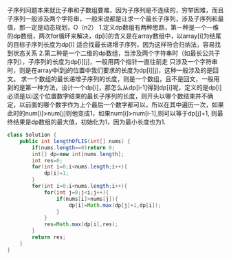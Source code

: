 子序列问题本来就比子串和子数组要难，因为子序列是不连续的，穷举困难，而且子序列一般涉及两个字符串，一般来说都是让求一个最长子序列，涉及子序列和最值，那一定是动态规划，O（n2）
1.定义dp数组有两种思路，第一种是一个一维的dp数组，两次for循环来解决，dp[i]的含义是在array数组中，以array[i]为结尾的目标子序列长度为dp[I] 适合找最长递增子序列，因为这样符合归纳法，容易找到状态关系
2.第二种是一个二维的dp数组，当涉及两个字符串时（如最长公共子序列），子序列的长度为dp[i][j]，一般用两个指针一直往前走
只涉及一个字符串时，则是在array中i到j的位置中我们要求的长度为dp[i][j]，这种一般涉及的是回文。
求一个数组的最长递增子序列的长度，则是一个数组，且不是回文，一般用到的是第一种方法，设计一个dp[i]，那怎么从dp[i-1]得到dp[i]呢，定义的是dp[i]必须是以i这个位置数字结束的最长子序列的长度，则开头以哪个数结束并不确定，以前面的哪个数字作为上个最后一个数字都可以，所以在其中遍历一次，如果此时的num[i]>num[j]则他变成1，如果num[i]>num[i-1],则可以等于dp[j]+1,
则最终结果是dp数组的最大值，初始化为1，因为最小长度也为1.
```java
class Solution {
    public int lengthOfLIS(int[] nums) {
        if(nums.length==0)return 0;
        int[] dp=new int[nums.length];
        int res=0;
        for(int i=0;i<nums.length;i++){
            dp[i]=1;
        }
        for(int i=0;i<nums.length;i++){
            for(int j=0;j<i;j++){
                if(nums[i]>nums[j]){
                    dp[i]=Math.max(dp[j]+1,dp[i]);
                }
            }
            res=Math.max(dp[i],res);
        }
        return res;
    }
}
```
